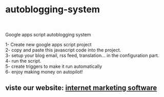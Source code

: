 autoblogging-system
===================
<br/> <br/>
Google apps script autoblogging system <br/>

1- Create new google apps script project <br/>
2- copy and paste this javascript code into the project. <br/>
3- setup your blog email, rss feed, translation... in the configuration part. <br/>
4- run the script. <br/>
5- create triggers to make it run automatically <br/>
6- enjoy making money on autopilot! <br/>
 <h2> viste our website: <a href="http://centretekpreview.com"> internet marketing software</a> <h2>
